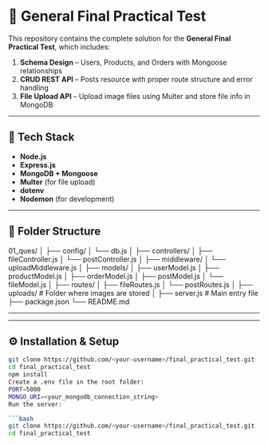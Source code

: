 # 🧠 General Final Practical Test

This repository contains the complete solution for the **General Final Practical Test**, which includes:

1. **Schema Design** – Users, Products, and Orders with Mongoose relationships  
2. **CRUD REST API** – Posts resource with proper route structure and error handling  
3. **File Upload API** – Upload image files using Multer and store file info in MongoDB  

---

## 🚀 Tech Stack

- **Node.js**
- **Express.js**
- **MongoDB + Mongoose**
- **Multer** (for file upload)
- **dotenv**
- **Nodemon** (for development)

---

## 📁 Folder Structure
01_ques/
│
├── config/
│ └── db.js
│
├── controllers/
│ ├── fileController.js
│ └── postController.js
│
├── middleware/
│ └── uploadMiddleware.js
│
├── models/
│ ├── userModel.js
│ ├── productModel.js
│ ├── orderModel.js
│ ├── postModel.js
│ └── fileModel.js
│
├── routes/
│ ├── fileRoutes.js
│ └── postRoutes.js
│
├── uploads/ # Folder where images are stored
│
├── server.js # Main entry file
├── package.json
└── README.md

---


---

## ⚙️ Installation & Setup

```bash
git clone https://github.com/<your-username>/final_practical_test.git
cd final_practical_test
npm install
Create a .env file in the root folder:
PORT=5000
MONGO_URI=<your_mongodb_connection_string>
Run the server:

```bash
git clone https://github.com/<your-username>/final_practical_test.git
cd final_practical_test
